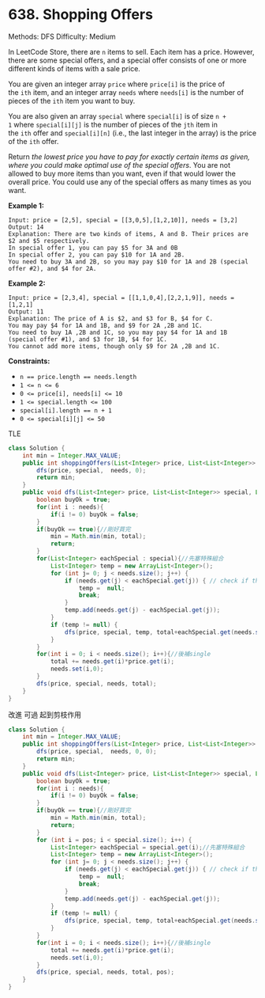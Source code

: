 # 638. Shopping Offers

Methods: DFS
Difficulty: Medium

In LeetCode Store, there are `n` items to sell. Each item has a price. However, there are some special offers, and a special offer consists of one or more different kinds of items with a sale price.

You are given an integer array `price` where `price[i]` is the price of the `ith` item, and an integer array `needs` where `needs[i]` is the number of pieces of the `ith` item you want to buy.

You are also given an array `special` where `special[i]` is of size `n + 1` where `special[i][j]` is the number of pieces of the `jth` item in the `ith` offer and `special[i][n]` (i.e., the last integer in the array) is the price of the `ith` offer.

Return *the lowest price you have to pay for exactly certain items as given, where you could make optimal use of the special offers*. You are not allowed to buy more items than you want, even if that would lower the overall price. You could use any of the special offers as many times as you want.

**Example 1:**

```
Input: price = [2,5], special = [[3,0,5],[1,2,10]], needs = [3,2]
Output: 14
Explanation: There are two kinds of items, A and B. Their prices are $2 and $5 respectively.
In special offer 1, you can pay $5 for 3A and 0B
In special offer 2, you can pay $10 for 1A and 2B.
You need to buy 3A and 2B, so you may pay $10 for 1A and 2B (special offer #2), and $4 for 2A.

```

**Example 2:**

```
Input: price = [2,3,4], special = [[1,1,0,4],[2,2,1,9]], needs = [1,2,1]
Output: 11
Explanation: The price of A is $2, and $3 for B, $4 for C.
You may pay $4 for 1A and 1B, and $9 for 2A ,2B and 1C.
You need to buy 1A ,2B and 1C, so you may pay $4 for 1A and 1B (special offer #1), and $3 for 1B, $4 for 1C.
You cannot add more items, though only $9 for 2A ,2B and 1C.

```

**Constraints:**

- `n == price.length == needs.length`
- `1 <= n <= 6`
- `0 <= price[i], needs[i] <= 10`
- `1 <= special.length <= 100`
- `special[i].length == n + 1`
- `0 <= special[i][j] <= 50`

TLE

```java
class Solution {
    int min = Integer.MAX_VALUE;
    public int shoppingOffers(List<Integer> price, List<List<Integer>> special, List<Integer> needs) {
        dfs(price, special,  needs, 0);
        return min;
    }
    public void dfs(List<Integer> price, List<List<Integer>> special, List<Integer> needs, int total){
        boolean buyOk = true;
        for(int i : needs){
            if(i != 0) buyOk = false;
        }
        if(buyOk == true){//剛好買完
            min = Math.min(min, total);
            return;
        }
        for(List<Integer> eachSpecial : special){//先塞特殊組合
            List<Integer> temp = new ArrayList<Integer>();
            for (int j= 0; j < needs.size(); j++) {
        		if (needs.get(j) < eachSpecial.get(j)) { // check if the current offer is valid
        			temp =  null;
        			break;
        		}
        		temp.add(needs.get(j) - eachSpecial.get(j));
        	}
            if (temp != null) { 
                dfs(price, special, temp, total+eachSpecial.get(needs.size()));
            }
        }
        for(int i = 0; i < needs.size(); i++){//後補single
            total += needs.get(i)*price.get(i);
            needs.set(i,0);
        }
        dfs(price, special, needs, total);
    }
}
```

改進 可過 起到剪枝作用

```java
class Solution {
    int min = Integer.MAX_VALUE;
    public int shoppingOffers(List<Integer> price, List<List<Integer>> special, List<Integer> needs) {
        dfs(price, special,  needs, 0, 0);
        return min;
    }
    public void dfs(List<Integer> price, List<List<Integer>> special, List<Integer> needs, int total,int pos){
        boolean buyOk = true;
        for(int i : needs){
            if(i != 0) buyOk = false;
        }
        if(buyOk == true){//剛好買完
            min = Math.min(min, total);
            return;
        }
        for (int i = pos; i < special.size(); i++) {
    		List<Integer> eachSpecial = special.get(i);//先塞特殊組合
    		List<Integer> temp = new ArrayList<Integer>();
            for (int j= 0; j < needs.size(); j++) {
        		if (needs.get(j) < eachSpecial.get(j)) { // check if the current offer is valid
        			temp =  null;
        			break;
        		}
        		temp.add(needs.get(j) - eachSpecial.get(j));
        	}
            if (temp != null) { 
                dfs(price, special, temp, total+eachSpecial.get(needs.size()), i);
            }
        }
        for(int i = 0; i < needs.size(); i++){//後補single
            total += needs.get(i)*price.get(i);
            needs.set(i,0);
        }
        dfs(price, special, needs, total, pos);
    }
}
```